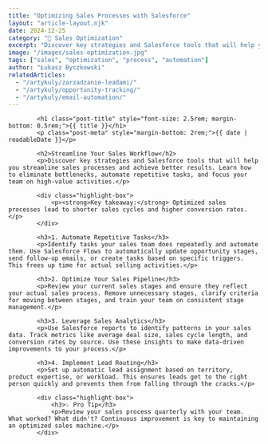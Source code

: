 ```yaml
---
title: "Optimizing Sales Processes with Salesforce"
layout: "article-layout.njk"
date: 2024-12-25
category: "🎯 Sales Optimization"
excerpt: "Discover key strategies and Salesforce tools that will help you streamline sales processes and achieve better results..."
image: "/images/sales-optimization.jpg"
tags: ["sales", "optimization", "process", "automation"]
author: "Łukasz Byczkowski"
relatedArticles:
  - "/artykuly/zarzadzanie-leadami/"
  - "/artykuly/opportunity-tracking/"
  - "/artykuly/email-automation/"
---
```



            <h1 class="post-title" style="font-size: 2.5rem; margin-bottom: 0.5rem;">{{ title }}</h1>
            <p class="post-meta" style="margin-bottom: 2rem;">{{ date | readableDate }}</p>
            
            <h2>Streamline Your Sales Workflow</h2>
            <p>Discover key strategies and Salesforce tools that will help you streamline sales processes and achieve better results. Learn how to eliminate bottlenecks, automate repetitive tasks, and focus your team on high-value activities.</p>
            
            <div class="highlight-box">
                <p><strong>Key takeaway:</strong> Optimized sales processes lead to shorter sales cycles and higher conversion rates.</p>
            </div>

            <h3>1. Automate Repetitive Tasks</h3>
            <p>Identify tasks your sales team does repeatedly and automate them. Use Salesforce Flows to automatically update opportunity stages, send follow-up emails, or create tasks based on specific triggers. This frees up time for actual selling activities.</p>

            <h3>2. Optimize Your Sales Pipeline</h3>
            <p>Review your current sales stages and ensure they reflect your actual sales process. Remove unnecessary stages, clarify criteria for moving between stages, and train your team on consistent stage management.</p>

            <h3>3. Leverage Sales Analytics</h3>
            <p>Use Salesforce reports to identify patterns in your sales data. Track metrics like average deal size, sales cycle length, and conversion rates by source. Use these insights to make data-driven improvements to your process.</p>

            <h3>4. Implement Lead Routing</h3>
            <p>Set up automatic lead assignment based on territory, product expertise, or workload. This ensures leads get to the right person quickly and prevents them from falling through the cracks.</p>

            <div class="highlight-box">
                <h3>💡 Pro Tip</h3>
                <p>Review your sales process quarterly with your team. What worked? What didn't? Continuous improvement is key to maintaining an optimized sales machine.</p>
            </div>

